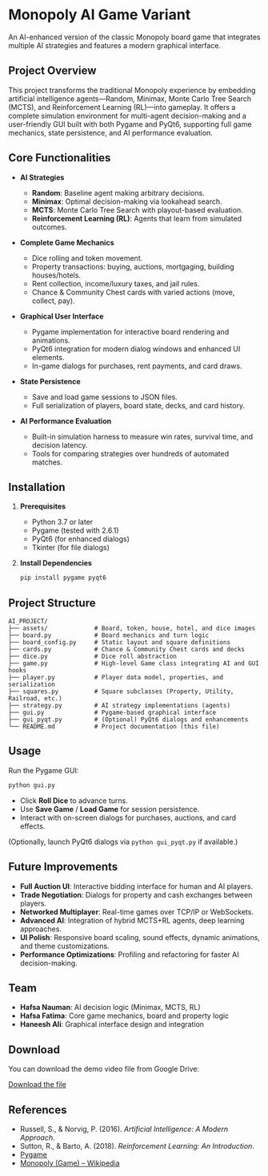 # Monopoly AI Game Variant

An AI-enhanced version of the classic Monopoly board game that integrates multiple AI strategies and features a modern graphical interface.

## Project Overview

This project transforms the traditional Monopoly experience by embedding artificial intelligence agents—Random, Minimax, Monte Carlo Tree Search (MCTS), and Reinforcement Learning (RL)—into gameplay. It offers a complete simulation environment for multi-agent decision-making and a user-friendly GUI built with both Pygame and PyQt6, supporting full game mechanics, state persistence, and AI performance evaluation.

## Core Functionalities

- **AI Strategies**  
  - **Random**: Baseline agent making arbitrary decisions.  
  - **Minimax**: Optimal decision-making via lookahead search.  
  - **MCTS**: Monte Carlo Tree Search with playout-based evaluation.  
  - **Reinforcement Learning (RL)**: Agents that learn from simulated outcomes.

- **Complete Game Mechanics**  
  - Dice rolling and token movement.  
  - Property transactions: buying, auctions, mortgaging, building houses/hotels.  
  - Rent collection, income/luxury taxes, and jail rules.  
  - Chance & Community Chest cards with varied actions (move, collect, pay).

- **Graphical User Interface**  
  - Pygame implementation for interactive board rendering and animations.  
  - PyQt6 integration for modern dialog windows and enhanced UI elements.  
  - In-game dialogs for purchases, rent payments, and card draws.  

- **State Persistence**  
  - Save and load game sessions to JSON files.  
  - Full serialization of players, board state, decks, and card history.

- **AI Performance Evaluation**  
  - Built-in simulation harness to measure win rates, survival time, and decision latency.  
  - Tools for comparing strategies over hundreds of automated matches.

## Installation

1. **Prerequisites**  
   - Python 3.7 or later  
   - Pygame (tested with 2.6.1)  
   - PyQt6 (for enhanced dialogs)  
   - Tkinter (for file dialogs)

2. **Install Dependencies**  
   ```bash
   pip install pygame pyqt6
   ```

## Project Structure

```
AI_PROJECT/
├── assets/             # Board, token, house, hotel, and dice images
├── board.py            # Board mechanics and turn logic
├── board_config.py     # Static layout and square definitions
├── cards.py            # Chance & Community Chest cards and decks
├── dice.py             # Dice roll abstraction
├── game.py             # High-level Game class integrating AI and GUI hooks
├── player.py           # Player data model, properties, and serialization
├── squares.py          # Square subclasses (Property, Utility, Railroad, etc.)
├── strategy.py         # AI strategy implementations (agents)
├── gui.py              # Pygame-based graphical interface
├── gui_pyqt.py         # (Optional) PyQt6 dialogs and enhancements
└── README.md           # Project documentation (this file)
```

## Usage

Run the Pygame GUI:
```bash
python gui.py
```
- Click **Roll Dice** to advance turns.  
- Use **Save Game** / **Load Game** for session persistence.  
- Interact with on-screen dialogs for purchases, auctions, and card effects.

(Optionally, launch PyQt6 dialogs via `python gui_pyqt.py` if available.)

## Future Improvements

- **Full Auction UI**: Interactive bidding interface for human and AI players.  
- **Trade Negotiation**: Dialogs for property and cash exchanges between players.  
- **Networked Multiplayer**: Real-time games over TCP/IP or WebSockets.  
- **Advanced AI**: Integration of hybrid MCTS+RL agents, deep learning approaches.  
- **UI Polish**: Responsive board scaling, sound effects, dynamic animations, and theme customizations.  
- **Performance Optimizations**: Profiling and refactoring for faster AI decision-making.

## Team

- **Hafsa Nauman**: AI decision logic (Minimax, MCTS, RL)  
- **Hafsa Fatima**: Core game mechanics, board and property logic  
- **Haneesh Ali**: Graphical interface design and integration

## Download

You can download the demo video file from Google Drive:

[Download the file](https://drive.google.com/file/d/13VUCnfP7RtrWlmqVu0RMdne6imxzWUm3/view?usp=sharing)

## References

- Russell, S., & Norvig, P. (2016). *Artificial Intelligence: A Modern Approach*.  
- Sutton, R., & Barto, A. (2018). *Reinforcement Learning: An Introduction*.  
- [Pygame](https://www.pygame.org/)  
- [Monopoly (Game) – Wikipedia](https://en.wikipedia.org/wiki/Monopoly_(game))
